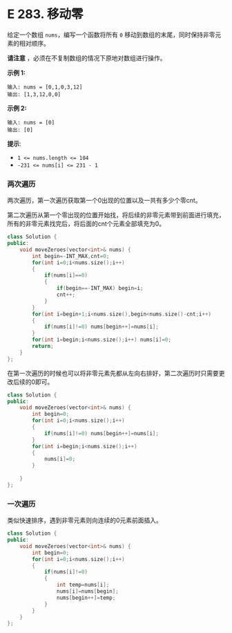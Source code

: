 # E 283. 移动零

给定一个数组 `nums`，编写一个函数将所有 `0` 移动到数组的末尾，同时保持非零元素的相对顺序。

**请注意** ，必须在不复制数组的情况下原地对数组进行操作。

 

**示例 1:**

```
输入: nums = [0,1,0,3,12]
输出: [1,3,12,0,0]
```

**示例 2:**

```
输入: nums = [0]
输出: [0]
```

 

**提示**:

- `1 <= nums.length <= 104`
- `-231 <= nums[i] <= 231 - 1`



### 两次遍历

两次遍历，第一次遍历获取第一个0出现的位置以及一共有多少个零cnt。

第二次遍历从第一个零出现的位置开始找，将后续的非零元素带到前面进行填充，所有的非零元素找完后，将后面的cnt个元素全部填充为0。

```cpp
class Solution {
public:
    void moveZeroes(vector<int>& nums) {
        int begin=-INT_MAX,cnt=0;
        for(int i=0;i<nums.size();i++)
        {
            if(nums[i]==0)
            {
                if(begin==-INT_MAX) begin=i;
                cnt++;
            }
        }
        for(int i=begin+1;i<nums.size(),begin<nums.size()-cnt;i++)
        {
            if(nums[i]!=0) nums[begin++]=nums[i];
        }
        for(int i=begin;i<nums.size();i++) nums[i]=0;
        return;
    }
};
```

在第一次遍历的时候也可以将非零元素先都从左向右排好，第二次遍历时只需要更改后续的0即可。

```cpp
class Solution {
public:
    void moveZeroes(vector<int>& nums) {
        int begin=0;
        for(int i=0;i<nums.size();i++)
        {
            if(nums[i]!=0) nums[begin++]=nums[i];
        }
        for(int i=begin;i<nums.size();i++)
        {
            nums[i]=0;
        }
        
    }
};
```



### 一次遍历

类似快速排序，遇到非零元素则向连续的0元素前面插入。

```cpp
class Solution {
public:
    void moveZeroes(vector<int>& nums) {
        int begin=0;
        for(int i=0;i<nums.size();i++)
        {
            if(nums[i]!=0)
            {
                int temp=nums[i];
                nums[i]=nums[begin];
                nums[begin++]=temp;
            }
        }
    }
};
```

